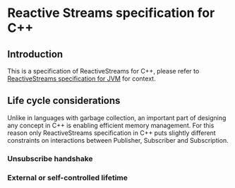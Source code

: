 # Reactive Streams specification for C++

## Introduction

This is a specification of ReactiveStreams for C++, please refer to [ReactiveStreams specification for JVM][1] for context.

## Life cycle considerations

Unlike in languages with garbage collection, an important part of designing any concept in C++ is enabling efficient memory management. For this reason only ReactiveStreams specification in C++ puts slightly different constraints on interactions between Publisher, Subscriber and Subscription.

### Unsubscribe handshake

<!--
TODO(stupaq):
* example with inefficiency on hot path if we're lacking the handshake,
* solution with handshake that moves atomic off the hot path,
-->

### External or self-controlled lifetime

<!--
TODO(stupaq)
* example with everything allocated on the stack,
* comment about `delete this;` and hiding c'tor for safety,
-->

[1]: https://github.com/reactive-streams/reactive-streams-jvm/blob/master/README.md
